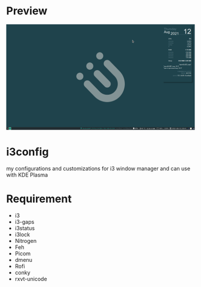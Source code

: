 # Preview

![Screenshot_20210812_004105.png](Screenshot_20210812_004105.png)

# i3config
my configurations and customizations for i3 window manager and can use with KDE Plasma

# Requirement

* i3
* i3-gaps
* i3status
* i3lock
* Nitrogen
* Feh
* Picom
* dmenu
* Rofi
* conky
* rxvt-unicode
